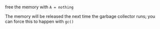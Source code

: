 free the memory with `A = nothing`

The memory will be released the next time the garbage collector runs; you can force this to happen with `gc()`
